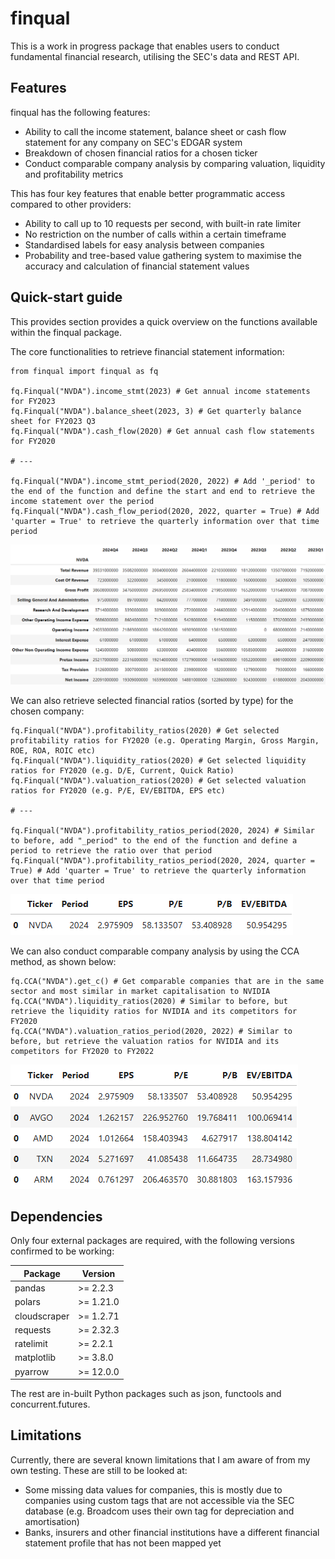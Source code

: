 # finqual

This is a work in progress package that enables users to conduct fundamental financial research, utilising the SEC's data and REST API.

## Features

finqual has the following features:

- Ability to call the income statement, balance sheet or cash flow statement for any company on SEC's EDGAR system
- Breakdown of chosen financial ratios for a chosen ticker
- Conduct comparable company analysis by comparing valuation, liquidity and profitability metrics

This has four key features that enable better programmatic access compared to other providers:

- Ability to call up to 10 requests per second, with built-in rate limiter
- No restriction on the number of calls within a certain timeframe
- Standardised labels for easy analysis between companies
- Probability and tree-based value gathering system to maximise the accuracy and calculation of financial statement values

## Quick-start guide

This provides section provides a quick overview on the functions available within the finqual package.

The core functionalities to retrieve financial statement information:

```
from finqual import finqual as fq

fq.Finqual("NVDA").income_stmt(2023) # Get annual income statements for FY2023
fq.Finqual("NVDA").balance_sheet(2023, 3) # Get quarterly balance sheet for FY2023 Q3
fq.Finqual("NVDA").cash_flow(2020) # Get annual cash flow statements for FY2020

# ---

fq.Finqual("NVDA").income_stmt_period(2020, 2022) # Add '_period' to the end of the function and define the start and end to retrieve the income statement over the period
fq.Finqual("NVDA").cash_flow_period(2020, 2022, quarter = True) # Add 'quarter = True' to retrieve the quarterly information over that time period
```

![nvda_2024_income_period.png](images%2Fnvda_2024_income_period.png)

We can also retrieve selected financial ratios (sorted by type) for the chosen company:

```
fq.Finqual("NVDA").profitability_ratios(2020) # Get selected profitability ratios for FY2020 (e.g. Operating Margin, Gross Margin, ROE, ROA, ROIC etc)
fq.Finqual("NVDA").liquidity_ratios(2020) # Get selected liquidity ratios for FY2020 (e.g. D/E, Current, Quick Ratio)
fq.Finqual("NVDA").valuation_ratios(2020) # Get selected valuation ratios for FY2020 (e.g. P/E, EV/EBITDA, EPS etc)

# ---

fq.Finqual("NVDA").profitability_ratios_period(2020, 2024) # Similar to before, add "_period" to the end of the function and define a period to retrieve the ratio over that period
fq.Finqual("NVDA").profitability_ratios_period(2020, 2024, quarter = True) # Add 'quarter = True' to retrieve the quarterly information over that time period
```

![nvda_valuation_2024.png](images%2Fnvda_valuation_2024.png)

We can also conduct comparable company analysis by using the CCA method, as shown below:

```
fq.CCA("NVDA").get_c() # Get comparable companies that are in the same sector and most similar in market capitalisation to NVIDIA
fq.CCA("NVDA").liquidity_ratios(2020) # Similar to before, but retrieve the liquidity ratios for NVIDIA and its competitors for FY2020
fq.CCA("NVDA").valuation_ratios_period(2020, 2022) # Similar to before, but retrieve the valuation ratios for NVIDIA and its competitors for FY2020 to FY2022
```

![nvda_cca_2024.png](images%2Fnvda_cca_2024.png)

## Dependencies

Only four external packages are required, with the following versions confirmed to be working:

| Package      | Version   |
| ------------ | --------- |
| pandas       | >= 2.2.3  |
| polars       | >= 1.21.0 |
| cloudscraper | >= 1.2.71 |
| requests     | >= 2.32.3 |
| ratelimit    | >= 2.2.1  |
| matplotlib   | >= 3.8.0  |
| pyarrow      | >= 12.0.0 |

The rest are in-built Python packages such as json, functools and concurrent.futures.

## Limitations

Currently, there are several known limitations that I am aware of from my own testing. These are still to be looked at:

- Some missing data values for companies, this is mostly due to companies using custom tags that are not accessible via the SEC database (e.g. Broadcom uses their own tag for depreciation and amortisation)
- Banks, insurers and other financial institutions have a different financial statement profile that has not been mapped yet
